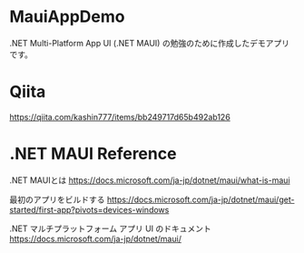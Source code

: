 # MauiAppDemo
.NET Multi-Platform App UI (.NET MAUI) の勉強のために作成したデモアプリです。

# Qiita
https://qiita.com/kashin777/items/bb249717d65b492ab126

# .NET MAUI Reference
.NET MAUIとは
https://docs.microsoft.com/ja-jp/dotnet/maui/what-is-maui

最初のアプリをビルドする
https://docs.microsoft.com/ja-jp/dotnet/maui/get-started/first-app?pivots=devices-windows

.NET マルチプラットフォーム アプリ UI のドキュメント
https://docs.microsoft.com/ja-jp/dotnet/maui/
